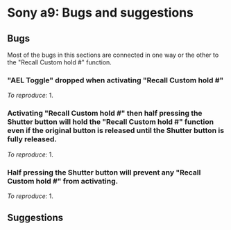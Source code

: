# Sony a9: Bugs and suggestions

## Bugs

Most of the bugs in this sections are connected in one way or the other to the "Recall Custom hold #" function.

### "AEL Toggle" dropped when activating "Recall Custom hold #"

*To reproduce:*
1.


### Activating "Recall Custom hold #" then half pressing the Shutter button will hold the "Recall Custom hold #" function even if the original button is released until the Shutter button is fully released.

*To reproduce:*
1.


### Half pressing the Shutter button will prevent any "Recall Custom hold #" from activating.

*To reproduce:*
1. 


## Suggestions

